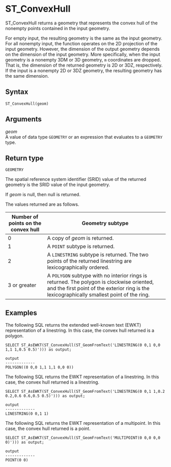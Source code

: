 # ST\_ConvexHull<a name="ST_ConvexHull-function"></a>

ST\_ConvexHull returns a geometry that represents the convex hull of the nonempty points contained in the input geometry\. 

For empty input, the resulting geometry is the same as the input geometry\. For all nonempty input, the function operates on the 2D projection of the input geometry\. However, the dimension of the output geometry depends on the dimension of the input geometry\. More specifically, when the input geometry is a nonempty 3DM or 3D geometry, `m` coordinates are dropped\. That is, the dimension of the returned geometry is 2D or 3DZ, respectively\. If the input is a nonempty 2D or 3DZ geometry, the resulting geometry has the same dimension\.

## Syntax<a name="ST_ConvexHull-function-syntax"></a>

```
ST_ConvexHull(geom)
```

## Arguments<a name="ST_ConvexHull-function-arguments"></a>

 *geom*   
A value of data type `GEOMETRY` or an expression that evaluates to a `GEOMETRY` type\. 

## Return type<a name="ST_ConvexHull-function-return"></a>

`GEOMETRY`

The spatial reference system identifier \(SRID\) value of the returned geometry is the SRID value of the input geometry\. 

If *geom* is null, then null is returned\. 

The values returned are as follows\.


| Number of points on the convex hull | Geometry subtype | 
| --- | --- | 
| 0 | A copy of *geom* is returned\.  | 
| 1 | A `POINT` subtype is returned\.  | 
| 2 | A `LINESTRING` subtype is returned\. The two points of the returned linestring are lexicographically ordered\. | 
| 3 or greater | A `POLYGON` subtype with no interior rings is returned\. The polygon is clockwise oriented, and the first point of the exterior ring is the lexicographically smallest point of the ring\. | 

## Examples<a name="ST_ConvexHull-function-examples"></a>

The following SQL returns the extended well\-known text \(EWKT\) representation of a linestring\. In this case, the convex hull returned is a polygon\.

```
SELECT ST_AsEWKT(ST_ConvexHull(ST_GeomFromText('LINESTRING(0 0,1 0,0 1,1 1,0.5 0.5)'))) as output;
```

```
output
-------------
POLYGON((0 0,0 1,1 1,1 0,0 0))
```

The following SQL returns the EWKT representation of a linestring\. In this case, the convex hull returned is a linestring\.

```
SELECT ST_AsEWKT(ST_ConvexHull(ST_GeomFromText('LINESTRING(0 0,1 1,0.2 0.2,0.6 0.6,0.5 0.5)'))) as output;
```

```
output
-------------
LINESTRING(0 0,1 1)
```

The following SQL returns the EWKT representation of a multipoint\. In this case, the convex hull returned is a point\.

```
SELECT ST_AsEWKT(ST_ConvexHull(ST_GeomFromText('MULTIPOINT(0 0,0 0,0 0)'))) as output;
```

```
output
-------------
POINT(0 0)
```